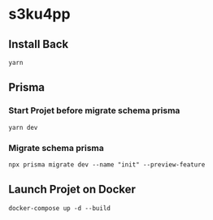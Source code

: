 # s3ku4pp

## Install Back
```yarn``` 

## Prisma
### Start Projet before migrate schema prisma
````yarn dev````
### Migrate schema prisma
```npx prisma migrate dev --name "init" --preview-feature```

## Launch Projet on Docker
```docker-compose up -d --build```
